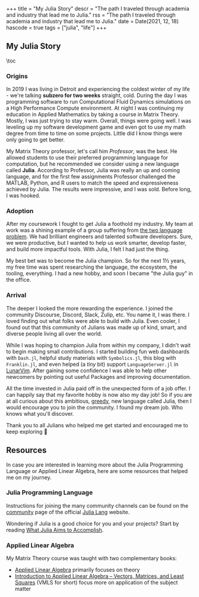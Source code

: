 +++
title = "My Julia Story"
descr = "The path I traveled through academia and industry that lead me to Julia."
rss = "The path I traveled through academia and industry that lead me to Julia."
date = Date(2021, 12, 18)
hascode = true
tags = ["julia", "life"]
+++

<!-- {{ posttags }} -->

## My Julia Story

\toc

### Origins

In 2019 I was living in Detroit and experiencing the coldest winter of my life -
we're talking **subzero for two weeks** straight, cold. During the day I was
programming software to run Computational Fluid Dynamics simulations on a High
Performance Compute environment. At night I was continuing my education in
Applied Mathematics by taking a course in Matrix Theory. Mostly, I was just
trying to stay warm. Overall, things were going well. I was leveling up my
software development game and even got to use my math degree from time to time
on some projects. Little did I know things were only going to get better.

My Matrix Theory professor, let's call him _Professor_, was the best. He
allowed students to use their preferred programming language for computation,
but he recommended we consider using a new language called **Julia**. According
to Professor, Julia was really an up and coming language, and for the first few
assignments Professor challenged the MATLAB, Python, and R users to match the
speed and expressiveness achieved by Julia. The results were impressive, and I
was sold. Before long, I was hooked.

### Adoption

After my coursework I fought to get Julia a foothold my industry. My team at
work was a shining example of a group suffering from [the two language
problem](https://youtu.be/qGW0GT1rCvs). We had brilliant engineers and talented
software developers. Sure, we were productive, but I wanted to help us work
smarter, develop faster, and build more impactful tools. With Julia, I felt I
had just the thing.

My best bet was to become the Julia champion. So for the next 1½ years,
my free time was spent researching the language, the ecosystem, the tooling,
everything. I had a new hobby, and soon I became "the Julia guy" in the office.

### Arrival

The deeper I looked the more rewarding the experience. I joined the community
Discourse, Discord, Slack, Zulip, etc. You name it, I was there. I loved finding
out what folks were able to build with Julia. Even cooler, I found out that this
community of Julians was made up of kind, smart, and diverse people living all
over the world.

While I was hoping to champion Julia from within my company, I didn't wait to
begin making small contributions. I started building fun web dashboards with
`Dash.jl`, helpful study materials with `Symbolics.jl`, this blog with
`Franklin.jl`, and even helped (a _tiny_ bit) support `LanguageServer.jl` in
[LunarVim](https://www.lunarvim.org/languages/julia.html#julia). After gaining
some confidence I was able to help other newcomers by pointing out useful
Packages and improving documentation.

All the time invested in Julia paid off in the unexpected form of a job offer. I
can happily say that my favorite hobby is now also my day job! So if you are at
all curious about this ambitious,
[greedy](https://julialang.org/blog/2012/02/why-we-created-julia/), new language
called Julia, then I would encourage you to join the community.  I found my
dream job. Who knows what you'll discover.

Thank you to all Julians who helped me get started and encouraged me to keep
exploring :pray:

## Resources

In case you are interested in learning more about the Julia Programming Language
or Applied Linear Algebra, here are some resources that helped me on my journey.

### Julia Programming Language

Instructions for joining the many community channels can be found on the
[community](https://julialang.org/community/) page of the official [Julia
Lang](https://julialang.org/) website.

Wondering if Julia is a good choice for you and your projects? Start by reading
[What Julia Aims to Accomplish](https://juliadatascience.io/julia_accomplish).

### Applied Linear Algebra

My Matrix Theory course was taught with two complementary books:

- [Applied Linear
       Algebra](https://www.maa.org/press/maa-reviews/applied-linear-algebra)
       primarily focuses on theory
- [Introduction to Applied Linear Algebra – Vectors, Matrices, and Least
       Squares](https://web.stanford.edu/~boyd/vmls/) (VMLS for short) focus
       more on application of the subject matter
